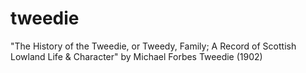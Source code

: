 tweedie
=======

"The History of the Tweedie, or Tweedy, Family; A Record of Scottish Lowland Life &amp; Character" by Michael Forbes Tweedie (1902)